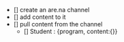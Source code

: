 - [] create an are.na channel
- [] add content to it
- [] pull content from the channel
  - [] Student : {program, content:{}}
